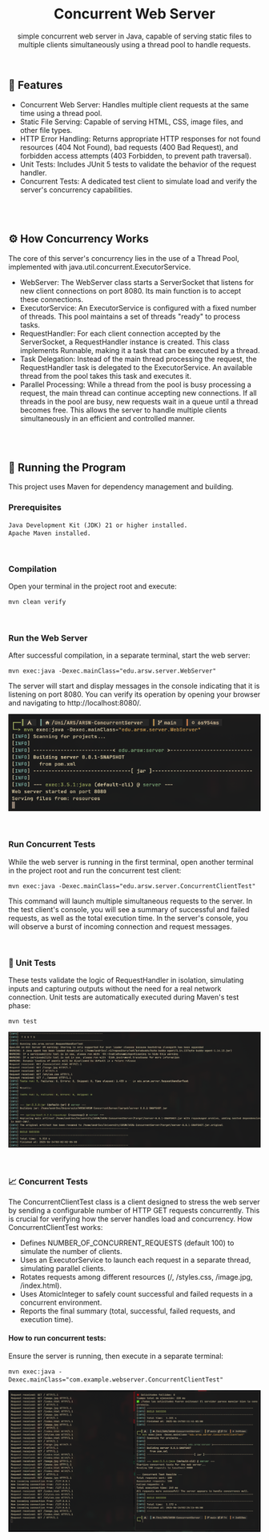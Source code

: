<div align="center">
  
<h1 align="center">Concurrent Web Server</h1>

<p align="center">
simple concurrent web server in Java, capable of serving static files to multiple clients simultaneously using a thread pool to handle requests.
</p>

</div>

</br>


## 🚀 Features

- Concurrent Web Server: Handles multiple client requests at the same time using a thread pool.
- Static File Serving: Capable of serving HTML, CSS, image files, and other file types.
- HTTP Error Handling: Returns appropriate HTTP responses for not found resources (404 Not Found), bad requests (400 Bad Request), and forbidden access attempts (403 Forbidden, to prevent path traversal).
- Unit Tests: Includes JUnit 5 tests to validate the behavior of the request handler.
- Concurrent Tests: A dedicated test client to simulate load and verify the server's concurrency capabilities.


</br>
</br>

## ⚙️ How Concurrency Works

The core of this server's concurrency lies in the use of a Thread Pool, implemented with java.util.concurrent.ExecutorService.

- WebServer: The WebServer class starts a ServerSocket that listens for new client connections on port 8080. Its main function is to accept these connections.
- ExecutorService: An ExecutorService is configured with a fixed number of threads. This pool maintains a set of threads "ready" to process tasks.
- RequestHandler: For each client connection accepted by the ServerSocket, a RequestHandler instance is created. This class implements Runnable, making it a task that can be executed by a thread.
- Task Delegation: Instead of the main thread processing the request, the RequestHandler task is delegated to the ExecutorService. An available thread from the pool takes this task and executes it.
- Parallel Processing: While a thread from the pool is busy processing a request, the main thread can continue accepting new connections. If all threads in the pool are busy, new requests wait in a queue until a thread becomes free. This allows the server to handle multiple clients simultaneously in an efficient and controlled manner.


</br>
</br>

## 🚀 Running the Program

This project uses Maven for dependency management and building.

### Prerequisites

    Java Development Kit (JDK) 21 or higher installed.
    Apache Maven installed.

</br>

### Compilation

Open your terminal in the project root and execute:

```sh
mvn clean verify
```

</br>

### Run the Web Server

After successful compilation, in a separate terminal, start the web server:

```
mvn exec:java -Dexec.mainClass="edu.arsw.server.WebServer"
```

The server will start and display messages in the console indicating that it is listening on port 8080. You can verify its operation by opening your browser and navigating to http://localhost:8080/.

![server](docs/server.png)

</br>

### Run Concurrent Tests

While the web server is running in the first terminal, open another terminal in the project root and run the concurrent test client:

```
mvn exec:java -Dexec.mainClass="edu.arsw.server.ConcurrentClientTest"
```

This command will launch multiple simultaneous requests to the server. In the test client's console, you will see a summary of successful and failed requests, as well as the total execution time. In the server's console, you will observe a burst of incoming connection and request messages.

</br>

### 🧪 Unit Tests

These tests validate the logic of RequestHandler in isolation, simulating inputs and capturing outputs without the need for a real network connection.
Unit tests are automatically executed during Maven's test phase:

```
mvn test
```

![test1](docs/test1.png)

</br>

### 📈 Concurrent Tests

The ConcurrentClientTest class is a client designed to stress the web server by sending a configurable number of HTTP GET requests concurrently. This is crucial for verifying how the server handles load and concurrency.
How ConcurrentClientTest works:

- Defines NUMBER_OF_CONCURRENT_REQUESTS (default 100) to simulate the number of clients.
- Uses an ExecutorService to launch each request in a separate thread, simulating parallel clients.
- Rotates requests among different resources (/, /styles.css, /image.jpg, /index.html).
- Uses AtomicInteger to safely count successful and failed requests in a concurrent environment.
- Reports the final summary (total, successful, failed requests, and execution time).


#### How to run concurrent tests:

Ensure the server is running, then execute in a separate terminal:

```
mvn exec:java -Dexec.mainClass="com.example.webserver.ConcurrentClientTest"
```

![test2](docs/test2.png)
